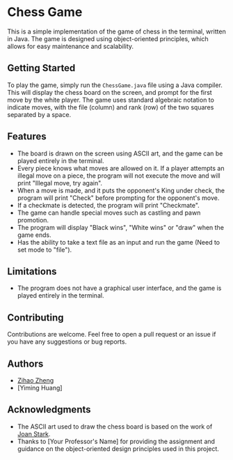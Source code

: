 # Chess Game

This is a simple implementation of the game of chess in the terminal, written in Java. The game is designed using object-oriented principles, which allows for easy maintenance and scalability.

## Getting Started

To play the game, simply run the `ChessGame.java` file using a Java compiler. This will display the chess board on the screen, and prompt for the first move by the white player. The game uses standard algebraic notation to indicate moves, with the file (column) and rank (row) of the two squares separated by a space.

## Features

- The board is drawn on the screen using ASCII art, and the game can be played entirely in the terminal.
- Every piece knows what moves are allowed on it. If a player attempts an illegal move on a piece, the program will not execute the move and will print "Illegal move, try again".
- When a move is made, and it puts the opponent's King under check, the program will print "Check" before prompting for the opponent's move.
- If a checkmate is detected, the program will print "Checkmate".
- The game can handle special moves such as castling and pawn promotion.
- The program will display "Black wins", "White wins" or "draw" when the game ends.
- Has the ability to take a text file as an input and run the game (Need to set mode to "file").

## Limitations

- The program does not have a graphical user interface, and the game is played entirely in the terminal.

## Contributing

Contributions are welcome. Feel free to open a pull request or an issue if you have any suggestions or bug reports.

## Authors

- [Zihao Zheng](https://github.com/zhengzihao2002)
- [Yiming Huang]

## Acknowledgments

- The ASCII art used to draw the chess board is based on the work of [Joan Stark](https://github.com/joan-stark).
- Thanks to [Your Professor's Name] for providing the assignment and guidance on the object-oriented design principles used in this project.
